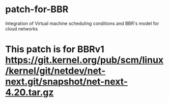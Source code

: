 # patch-for-BBR
Integration of Virtual machine scheduling conditions and BBR's model for cloud networks
# This patch is for BBRv1 https://git.kernel.org/pub/scm/linux/kernel/git/netdev/net-next.git/snapshot/net-next-4.20.tar.gz
